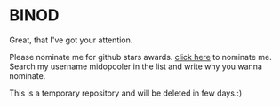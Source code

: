 # BINOD
Great, that I've got your attention. 

Please nominate me for github stars awards.
[click here](https://stars.github.com/nominate) to nominate me.
Search my username midopooler in the list and write why you wanna nominate.

This is a temporary repository and will be deleted in few days.:)
 
